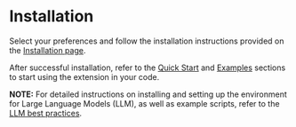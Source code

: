 Installation
============

Select your preferences and follow the installation instructions provided on the [Installation page](../../../index.html#installation?platform=cpu&version=v2.3.100%2Bcpu).

After successful installation, refer to the [Quick Start](getting_started.md) and [Examples](examples.md) sections to start using the extension in your code.

**NOTE:** For detailed instructions on installing and setting up the environment for Large Language Models (LLM), as well as example scripts, refer to the [LLM best practices](https://github.com/intel/intel-extension-for-pytorch/tree/v2.3.0%2Bcpu/examples/cpu/llm).
